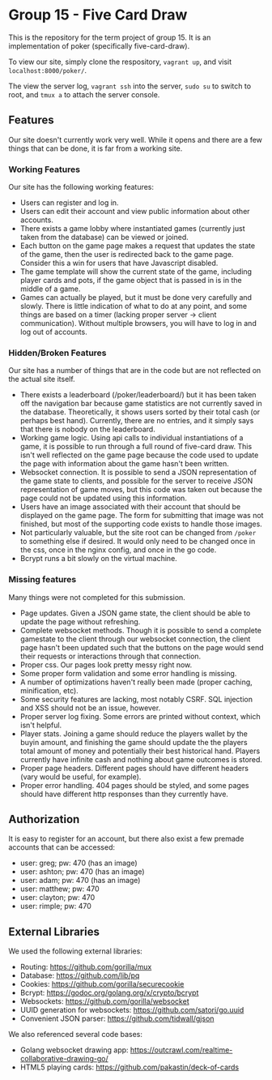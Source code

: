 # Group 15 - Five Card Draw

This is the repository for the term project of group 15. It is an implementation of poker (specifically five-card-draw).

To view our site, simply clone the respository, `vagrant up`, and visit `localhost:8000/poker/`.

The view the server log, `vagrant ssh` into the server, `sudo su` to switch to root, and `tmux a` to attach the server console.

## Features

Our site doesn't currently work very well. While it opens and there are a few things that can be done, it is far from a working site.

### Working Features

Our site has the following working features:

* Users can register and log in.
* Users can edit their account and view public information about other accounts.
* There exists a game lobby where instantiated games (currently just taken from the database) can be viewed or joined.
* Each button on the game page makes a request that updates the state of the game, then the user is redirected back to the game page. Consider this a win for users that have Javascript disabled.
* The game template will show the current state of the game, including player cards and pots, if the game object that is passed in is in the middle of a game.
* Games can actually be played, but it must be done very carefully and slowly. There is little indication of what to do at any point, and some things are based on a timer (lacking proper server -> client communication). Without multiple browsers, you will have to log in and log out of accounts.

### Hidden/Broken Features

Our site has a number of things that are in the code but are not reflected on the actual site itself.

* There exists a leaderboard (/poker/leaderboard/) but it has been taken off the navigation bar because game statistics are not currently saved in the database. Theoretically, it shows users sorted by their total cash (or perhaps best hand). Currently, there are no entries, and it simply says that there is nobody on the leaderboard.
* Working game logic. Using api calls to individual instantiations of a game, it is possible to run through a full round of five-card draw. This isn't well reflected on the game page because the code used to update the page with information about the game hasn't been written.
* Websocket connection. It is possible to send a JSON representation of the game state to clients, and possible for the server to receive JSON representation of game moves, but this code was taken out because the page could not be updated using this information.
* Users have an image associated with their account that should be displayed on the game page. The form for submitting that image was not finished, but most of the supporting code exists to handle those images.
* Not particularly valuable, but the site root can be changed from `/poker` to something else if desired. It would only need to be changed once in the css, once in the nginx config, and once in the go code.
* Bcrypt runs a bit slowly on the virtual machine.

### Missing features

Many things were not completed for this submission.

* Page updates. Given a JSON game state, the client should be able to update the page without refreshing.
* Complete websocket methods. Though it is possible to send a complete gamestate to the client through our websocket connection, the client page hasn't been updated such that the buttons on the page would send their requests or interactions through that connection.
* Proper css. Our pages look pretty messy right now.
* Some proper form validation and some error handling is missing.
* A number of optimizations haven't really been made (proper caching, minification, etc).
* Some security features are lacking, most notably CSRF. SQL injection and XSS should not be an issue, however.
* Proper server log fixing. Some errors are printed without context, which isn't helpful.
* Player stats. Joining a game should reduce the players wallet by the buyin amount, and finishing the game should update the the players total amount of money and potentially their best historical hand. Players currently have infinite cash and nothing about game outcomes is stored.
* Proper page headers. Different pages should have different headers (vary would be useful, for example).
* Proper error handling. 404 pages should be styled, and some pages should have different http responses than they currently have.

## Authorization

It is easy to register for an account, but there also exist a few premade accounts that can be accessed:

* user: greg; pw: 470 (has an image)
* user: ashton; pw: 470 (has an image)
* user: adam; pw: 470 (has an image)
* user: matthew; pw: 470
* user: clayton; pw: 470
* user: rimple; pw: 470

## External Libraries

We used the following external libraries:

* Routing: https://github.com/gorilla/mux
* Database: https://github.com/lib/pq
* Cookies: https://github.com/gorilla/securecookie
* Bcrypt: https://godoc.org/golang.org/x/crypto/bcrypt
* Websockets: https://github.com/gorilla/websocket
* UUID generation for websockets: https://github.com/satori/go.uuid
* Convenient JSON parser: https://github.com/tidwall/gjson

We also referenced several code bases:

* Golang websocket drawing app: https://outcrawl.com/realtime-collaborative-drawing-go/
* HTML5 playing cards: https://github.com/pakastin/deck-of-cards
